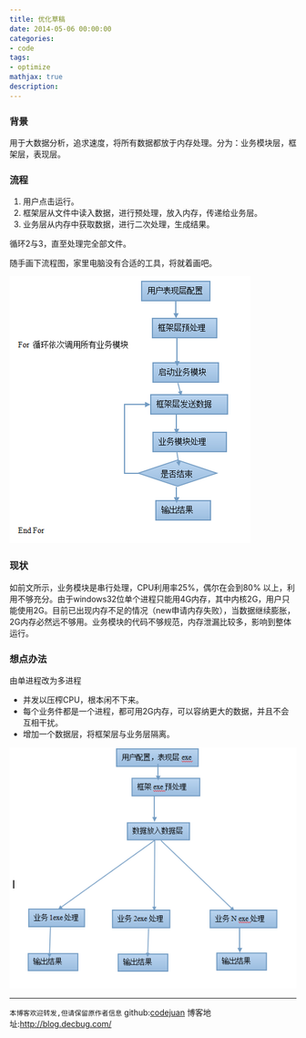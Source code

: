 ```yaml
---
title: 优化草稿
date: 2014-05-06 00:00:00
categories:
- code
tags: 
- optimize
mathjax: true
description: 
---
```



### 背景
用于大数据分析，追求速度，将所有数据都放于内存处理。分为：业务模块层，框架层，表现层。

### 流程

1. 用户点击运行。
2. 框架层从文件中读入数据，进行预处理，放入内存，传递给业务层。
3. 业务层从内存中获取数据，进行二次处理，生成结果。

循环2与3，直至处理完全部文件。

<!--more-->

随手画下流程图，家里电脑没有合适的工具，将就着画吧。

![](https://raw.githubusercontent.com/CodeJuan/codejuan.github.io/master/images/blog/draft_optimize/workflow1.png)

### 现状
如前文所示，业务模块是串行处理，CPU利用率25%，偶尔在会到80% 以上，利用不够充分。由于windows32位单个进程只能用4G内存，其中内核2G，用户只能使用2G。目前已出现内存不足的情况（new申请内存失败），当数据继续膨胀，2G内存必然远不够用。业务模块的代码不够规范，内存泄漏比较多，影响到整体运行。

### 想点办法
由单进程改为多进程

- 并发以压榨CPU，根本闲不下来。
- 每个业务件都是一个进程，都可用2G内存，可以容纳更大的数据，并且不会互相干扰。
- 增加一个数据层，将框架层与业务层隔离。

![](https://raw.githubusercontent.com/CodeJuan/codejuan.github.io/master/images/blog/draft_optimize/workflow2.png)


-----------------------

`本博客欢迎转发,但请保留原作者信息`
github:[codejuan](https://github.com/CodeJuan)
博客地址:http://blog.decbug.com/

